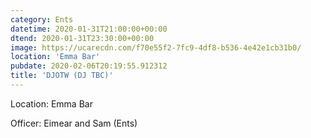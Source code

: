 ```yaml
---
category: Ents
datetime: 2020-01-31T21:00:00+00:00
dtend: 2020-01-31T23:30:00+00:00
image: https://ucarecdn.com/f70e55f2-7fc9-4df8-b536-4e42e1cb31b0/
location: 'Emma Bar'
pubdate: 2020-02-06T20:19:55.912312
title: 'DJOTW (DJ TBC)'
---
```

Location: Emma Bar

Officer: Eimear and Sam (Ents)

